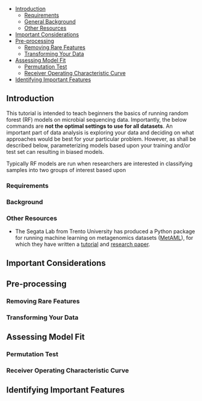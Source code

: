 * [Introduction](#introduction)  
    * [Requirements](#requirements)  
    * [General Background](#background)  
    * [Other Resources](#other-resources)  
* [Important Considerations](#important-considerations)  
* [Pre-processing](#pre-processing)  
    * [Removing Rare Features](#removing-rare-features)  
    * [Transforming Your Data](#transforming-your-data)   
* [Assessing Model Fit](#assessing-model-fit)  
    * [Permutation Test](#permutation-test)  
    * [Receiver Operating Characteristic Curve](#receiver-operating-characteristic-curve)   
* [Identifying Important Features](#identifying-important-features)  
  
## Introduction
This tutorial is intended to teach beginners the basics of running random forest (RF) models on microbial sequencing data. Importantly, the below commands are **not the optimal settings to use for all datasets**. An important part of data analysis is exploring your data and deciding on what approaches would be best for your particular problem. However, as shall be described below, parameterizing models based upon your training and/or test set can resulting in biased models.  
  
Typically RF models are run when researchers are interested in classifying samples into two groups of interest based upon 
  
### Requirements
  
### Background
  
### Other Resources
* The Segata Lab from Trento University has produced a Python package for running machine learning on metagenomics datasets ([MetAML](http://segatalab.cibio.unitn.it/tools/metaml/)), for which they have written a [tutorial](https://bitbucket.org/CibioCM/metaml/wiki/Home) and [research paper](http://journals.plos.org/ploscompbiol/article?id=10.1371/journal.pcbi.1004977). 

## Important Considerations
  
## Pre-processing
  
### Removing Rare Features
  
### Transforming Your Data
  
## Assessing Model Fit

### Permutation Test

### Receiver Operating Characteristic Curve   
  
## Identifying Important Features  
